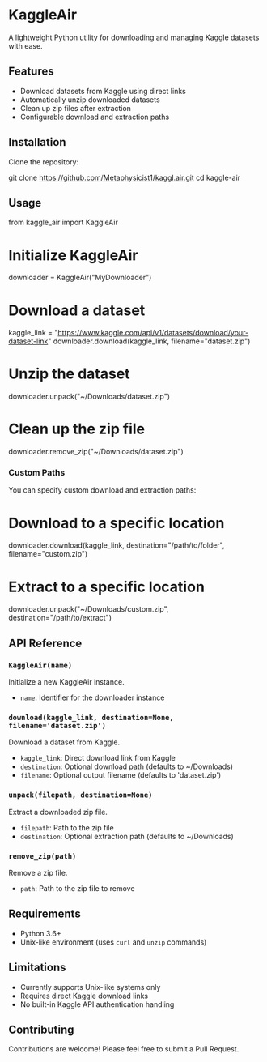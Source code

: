 # KaggleAir

A lightweight Python utility for downloading and managing Kaggle datasets with ease.

## Features

- Download datasets from Kaggle using direct links
- Automatically unzip downloaded datasets
- Clean up zip files after extraction
- Configurable download and extraction paths

## Installation

Clone the repository:

git clone https://github.com/Metaphysicist1/kaggl.air.git
cd kaggle-air

## Usage

from kaggle_air import KaggleAir

# Initialize KaggleAir
downloader = KaggleAir("MyDownloader")

# Download a dataset
kaggle_link = "https://www.kaggle.com/api/v1/datasets/download/your-dataset-link"
downloader.download(kaggle_link, filename="dataset.zip")

# Unzip the dataset
downloader.unpack("~/Downloads/dataset.zip")

# Clean up the zip file
downloader.remove_zip("~/Downloads/dataset.zip")

### Custom Paths

You can specify custom download and extraction paths:

# Download to a specific location
downloader.download(kaggle_link, destination="/path/to/folder", filename="custom.zip")

# Extract to a specific location
downloader.unpack("~/Downloads/custom.zip", destination="/path/to/extract")

## API Reference

### `KaggleAir(name)`
Initialize a new KaggleAir instance.
- `name`: Identifier for the downloader instance

### `download(kaggle_link, destination=None, filename='dataset.zip')`
Download a dataset from Kaggle.
- `kaggle_link`: Direct download link from Kaggle
- `destination`: Optional download path (defaults to ~/Downloads)
- `filename`: Optional output filename (defaults to 'dataset.zip')

### `unpack(filepath, destination=None)`
Extract a downloaded zip file.
- `filepath`: Path to the zip file
- `destination`: Optional extraction path (defaults to ~/Downloads)

### `remove_zip(path)`
Remove a zip file.
- `path`: Path to the zip file to remove

## Requirements

- Python 3.6+
- Unix-like environment (uses `curl` and `unzip` commands)

## Limitations

- Currently supports Unix-like systems only
- Requires direct Kaggle download links
- No built-in Kaggle API authentication handling


## Contributing

Contributions are welcome! Please feel free to submit a Pull Request.


